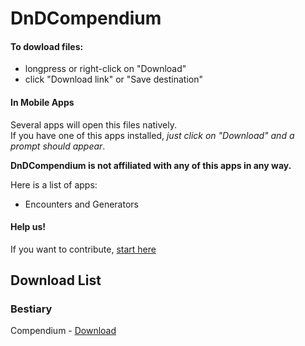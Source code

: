 # DnDCompendium

#### To dowload files: 
  - longpress or right-click on "Download"
  - click "Download link" or "Save destination"
#### In Mobile Apps
Several apps will open this files natively.<br/> If you have one of this apps installed, *just click on "Download" and a prompt should appear*.

**DnDCompendium is not affiliated with any of this apps in any way.**

Here is a list of apps:
 - Encounters and Generators

#### Help us!
If you want to contribute, [start here](CONTRIBUTE.md)

## Download List
### Bestiary
Compendium - [Download](Bestiary/Official/monstersCompendium.json?raw=true)

